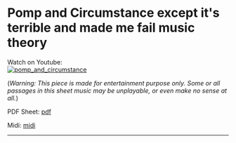# **Pomp and Circumstance except it's terrible and made me fail music theory**      
              
Watch on Youtube:           
[![pomp_and_circumstance](http://img.youtube.com/vi/lqLWGlvCkxE/0.jpg)](http://www.youtube.com/watch?v=lqLWGlvCkxE)           
              
(*Warning: This piece is made for entertainment purpose only. Some or all passages in this sheet music may be unplayable, or even make no sense at all.*) 
              
PDF Sheet: [pdf](pdf/pomp_and_circumstance.pdf)         
              
Midi: [midi](midi/pomp_and_circumstance.mid)            
              
-----         

